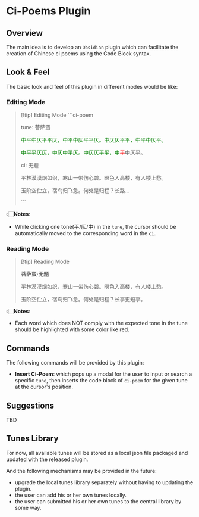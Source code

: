 # Ci-Poems Plugin

## Overview

The main idea is to develop an `Obsidian` plugin which can facilitate the creation of Chinese ci poems using the Code Block syntax.

## Look & Feel

The basic look and feel of this plugin in different modes would be like:

### Editing Mode

> [!tip] Editing Mode
> \```ci-poem
> 
> tune: 菩萨蛮
> 
> <p style="color:green">中平中仄平平仄，中平中仄平平仄。中仄仄平平，中平中仄平。</p>
> 
> <p><span style="color:green">中平平仄仄，中仄中平仄。中仄仄平平，</span><span style="color:green">中</span><span style="color:red">平</span>中仄平。</p>
> 
> ci: 无题
> 
> 平林漠漠烟如织，寒山一带伤心碧。暝色入高楼，有人楼上愁。
> 
> 玉阶空伫立，宿鸟归飞急。何处是归程？长路...
> 
> \```

👆🏻**Notes**:
- While clicking one tone(平/仄/中) in the `tune`, the cursor should be automatically moved to the corresponding word in the `ci`.

### Reading Mode

> [!tip] Reading Mode
> 
> <p style="font-weight: bold">菩萨蛮·无题</p>
> <p style="">平林漠漠烟如织，寒山一带伤心碧。暝色入高楼，有人楼上愁。</p>
> 
> <p style="">玉阶空伫立，宿鸟归飞急。何处是归程？长亭更短亭。</p>

👆🏻**Notes**:
- Each word which does NOT comply with the expected tone in the tune should be highlighted with some color like red.

## Commands

The following commands will be provided by this plugin:

- **Insert Ci-Poem**: which pops up a modal for the user to input or search a specific `tune`, then inserts the code block of `ci-poem` for the given tune at the cursor's position.

## Suggestions

TBD

## Tunes Library

For now, all available tunes will be stored as a local json file packaged and updated with the released plugin.

And the following mechanisms may be provided in the future:
- upgrade the local tunes library separately without having to updating the plugin.
- the user can add his or her own tunes locally.
- the user can submitted his or her own tunes to the central library by some way.